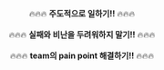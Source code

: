 <center> 🔥🔥🔥 <b>주도적으로 일하기!!</b> 🔥🔥🔥  </center></br>
<center> 🔥🔥🔥 <b>실패와 비난을 두려워하지 말기!!</b> 🔥🔥🔥  </center></br>
<center> 🔥🔥🔥 <b>team의 pain point 해결하기!!</b> 🔥🔥🔥  </center></br>
</br>
